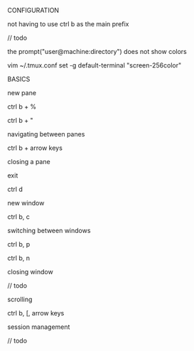 CONFIGURATION

not having to use ctrl b as the main prefix

// todo

the prompt("user@machine:directory") does not show colors

  vim ~/.tmux.conf
  set -g default-terminal "screen-256color"

BASICS

new pane

  ctrl b + %

  ctrl b + "

navigating between panes

  ctrl b + arrow keys

closing a pane

  exit 

  ctrl d

new window

  ctrl b, c

switching between windows

  ctrl b, p

  ctrl b, n

closing window

// todo

scrolling

  ctrl b, [, arrow keys

session management

// todo

